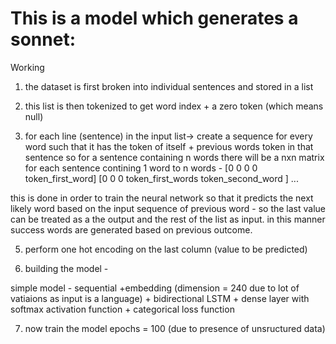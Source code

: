 # This is a model which generates a sonnet:

Working

1. the dataset is first broken into individual sentences and stored in a list

2. this list is then tokenized to get word index + a zero token (which means null)

3. for each line (sentence) in the input list-> create a sequence for every word such that it has the token of itself + previous words token in that sentence 
so for a sentence containing n words there will be a nxn matrix for each sentence contining 1 word to n words - 
[0 0 0          0        token_first_word]
[0 0 0 token_first_words token_second_word ] ...

this is done in order to train the neural network so that it predicts the next likely word based on the input sequence of previous word - 
so the last value can be  treated as a the output and the rest of the list as input. in this manner success words are generated based on previous outcome.

5. perform one hot encoding on the last column (value to be predicted)

6. building the model - 

simple model - sequential +embedding (dimension = 240 due to lot of vatiaions as input is a language) + bidirectional LSTM + dense layer with softmax activation function + categorical loss function 

7. now train the model epochs = 100 (due to presence of unsructured data)




